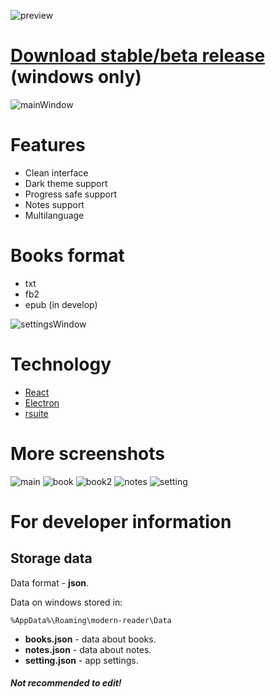 ![preview](https://i.ibb.co/WzqY3XJ/preview.png)


# [Download stable/beta release](https://github.com/mrreads/modern-reader/releases) (windows only)
![mainWindow](https://i.ibb.co/LdzhLp0/1.png)

# Features

- Clean interface
- Dark theme support
- Progress safe support
- Notes support
- Multilanguage

# Books format

- txt
- fb2
- epub (in develop)

![settingsWindow](https://i.ibb.co/x28XWQP/5.png)

# Technology

- [React](https://reactjs.org/)
- [Electron](https://www.electronjs.org/)
- [rsuite](https://github.com/rsuite/rsuite)

# More screenshots
![main](https://i.ibb.co/935YLtx/6.png)
![book](https://i.ibb.co/rxFR3vS/2.png)
![book2](https://i.ibb.co/cLStBXd/3.png)
![notes](https://i.ibb.co/WHrgXfs/4.png)
![setting](https://i.ibb.co/XSWH9Jx/7.png)

# For developer information

## Storage data

Data format - **json**.

Data on windows stored in:

```%AppData%\Roaming\modern-reader\Data```

- **books.json** - data about books.
- **notes.json** - data about notes.
- **setting.json** - app settings.

##### Not recommended to edit!